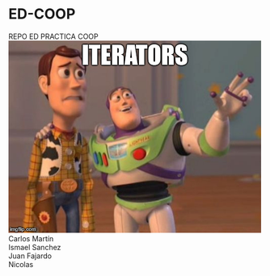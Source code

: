 # ED-COOP
REPO ED PRACTICA COOP
![Iterators](https://github.com/Nitrosito/ED-COOP/blob/ismael/iterators.jpg)
<br>
Carlos Martín<br>
Ismael Sanchez<br>
Juan Fajardo<br>
Nicolas
